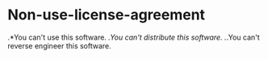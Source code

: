 # Non-use-license-agreement

.*You can't use this software.
*.You can't distribute this software.
.*.You can't reverse engineer this software.
